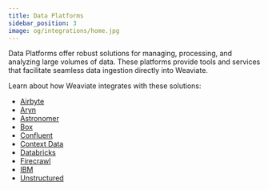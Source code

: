 ```yaml
---
title: Data Platforms
sidebar_position: 3
image: og/integrations/home.jpg
---
```


Data Platforms offer robust solutions for managing, processing, and analyzing large volumes of data. These platforms provide tools and services that facilitate seamless data ingestion directly into Weaviate. 

Learn about how Weaviate integrates with these solutions:
* [Airbyte](/developers/integrations/data-platforms/airbyte/)
* [Aryn](/developers/integrations/data-platforms/aryn/)
* [Astronomer](/developers/integrations/data-platforms/astronomer/)
* [Box](/developers/integrations/data-platforms/box/)
* [Confluent](/developers/integrations/data-platforms/confluent)
* [Context Data](/developers/integrations/data-platforms/context-data/)
* [Databricks](/developers/integrations/data-platforms/databricks/)
* [Firecrawl](/developers/integrations/data-platforms/firecrawl/)
* [IBM](/developers/integrations/data-platforms/ibm/)
* [Unstructured](/developers/integrations/data-platforms/unstructured)

